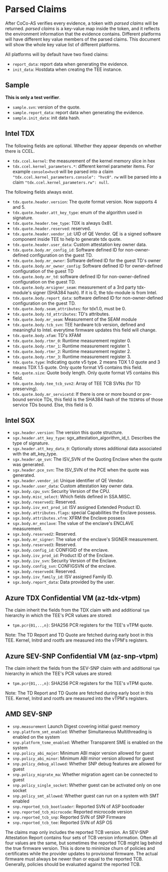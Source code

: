 # Parsed Claims

After CoCo-AS verifies every evidence, a token with _parsed claims_ will be returned.
_parsed claims_ is a key-value map inside the token, and it reflects the environment
information that the evidence contains. Different platforms will have different
key value members of the parsed claims. This document will show the whole key value
list of different platforms.

All platforms will by default have two fixed claims:
- `report_data`: report data when generating the evidence.
- `init_data`: Hostdata when creating the TEE instance.

## Sample

**This is only a test verifier**.
- `sample.svn`: version of the quote.
- `sample.report_data`: report data when generating the evidence.
- `sample.init_data`: init data hash.

## Intel TDX

The following fields are optional. Whether they appear depends on whether there is CCEL.
- `tdx.ccel.kernel`: the measurement of the kernel memory slice in hex
- `tdx.ccel.kernel_parameters.*`: different kernel parameter items. For example `console=hvc0` will be parsed into a claim `"tdx.ccel.kernel_parameters.console": "hvc0"`. `rw` will be parsed into a claim `"tdx.ccel.kernel_parameters.rw": null`.

The following fields always exist.
- `tdx.quote.header.version`: The quote format version. Now supports 4 and 5.
- `tdx.quote.header.att_key_type`: enum of the algorithm used in signature.
- `tdx.quote.header.tee_type`: TDX is always 0x81.
- `tdx.quote.header.reserved`: reserved.
- `tdx.quote.header.vendor_id`: UID of QE Vendor. QE is a signed software component inside TEE to help to generate tdx quote.
- `tdx.quote.header.user_data`: Custom attestation key owner data.
- `tdx.quote.body.mr_config_id`: Software defined ID for non-owner-defined configuration on the guest TD.
- `tdx.quote.body.mr_owner`: Software defined ID for the guest TD's owner
- `tdx.quote.body.mr_owner_config`: Software defined ID for owner-defined configuration of the guest TD
- `tdx.quote.body.mr_td`: software defined ID for non-owner-defined configuration on the guest TD.
- `tdx.quote.body.mrsigner_seam`: measurement of a 3rd party tdx-module's signer (SHA384 hash). If it is 0, the tdx-module is from Intel.
- `tdx.quote.body.report_data`: software defined ID for non-owner-defined configuration on the guest TD.
- `tdx.quote.body.seam_attributes`: for tdx1.0, must be 0.
- `tdx.quote.body.td_attributes`: TD's attributes.
- `tdx.quote.body.mr_seam`: Measurement of the SEAM module
- `tdx.quote.body.tcb_svn`: TEE hardware tcb version, defined and meaningful to Intel. everytime firmware updates this field will change.
- `tdx.quote.body.xfam`: TD's XFAM
- `tdx.quote.body.rtmr_0`: Runtime measurement register 0.
- `tdx.quote.body.rtmr_1`: Runtime measurement register 1.
- `tdx.quote.body.rtmr_2`: Runtime measurement register 2.
- `tdx.quote.body.rtmr_3`: Runtime measurement register 3.
- `tdx.quote.type`: Indicating quote v5 type. 2 means TDX 1.0 quote and 3 means TDX 1.5 quote. Only quote format V5 contains this field.
- `tdx.quote.size`: Quote body length. Only quote format V5 contains this field.
- `tdx.quote.body.tee_tcb_svn2`: Array of TEE TCB SVNs (for TD preserving).
- `tdx.quote.body.mr_servicetd`: If there is one or more bound or pre-bound service TDs, this field is the SHA384 hash of the `TDINFO`s of those service TDs bound. Else, this field is 0.

## Intel SGX

- `sgx.header.version`: The version this quote structure.
- `sgx.header.att_key_type`: sgx_attestation_algorithm_id_t.  Describes the type of signature.
- `sgx.header.att_key_data_0`: Optionally stores additional data associated with the att_key_type.
- `sgx.header.qe_svn`: The ISV_SVN of the Quoting Enclave when the quote was generated.
- `sgx.header.pce_svn`: The ISV_SVN of the PCE when the quote was generated.
- `sgx.header.vendor_id`: Unique identifier of QE Vendor.
- `sgx.header.user_data`: Custom attestation key owner data.
- `sgx.body.cpu_svn`: Security Version of the CPU.
- `sgx.body.misc_select`:  Which fields defined in SSA.MISC.
- `sgx.body.reserved1`: Reserved.
- `sgx.body.isv_ext_prod_id`:  ISV assigned Extended Product ID.
- `sgx.body.attributes.flags`: special Capabilities the Enclave possess.
- `sgx.body.attributes.xfrm`: XFRM the Enclave possess
- `sgx.body.mr_enclave`: The value of the enclave's ENCLAVE measurement.
- `sgx.body.reserved2`: Reserved.
- `sgx.body.mr_signer`: The value of the enclave's SIGNER measurement.
- `sgx.body.reserved3`: Reserved.
- `sgx.body.config_id`: CONFIGID of the enclave.
- `sgx.body.isv_prod_id`: Product ID of the Enclave.
- `sgx.body.isv_svn`: Security Version of the Enclave.
- `sgx.body.config_svn`: CONFIGSVN of the enclave.
- `sgx.body.reserved4`: Reserved.
- `sgx.body.isv_family_id`: ISV assigned Family ID.
- `sgx.body.report_data`: Data provided by the user.

## Azure TDX Confidential VM (az-tdx-vtpm)

The claim inherit the fields from the TDX claim with and additional `tpm` hierarchy in which the TEE's PCR values are stored:

- `tpm.pcr{01,..,n}`: SHA256 PCR registers for the TEE's vTPM quote.

Note: The TD Report and TD Quote are fetched during early boot in this TEE. Kernel, Initrd and rootfs are measured into the vTPM's registers.

## Azure SEV-SNP Confidential VM (az-snp-vtpm)

The claim inherit the fields from the SEV-SNP claim with and additional `tpm` hierarchy in which the TEE's PCR values are stored:

- `tpm.pcr{01,..,n}`: SHA256 PCR registers for the TEE's vTPM quote.

Note: The TD Report and TD Quote are fetched during early boot in this TEE. Kernel, Initrd and rootfs are measured into the vTPM's registers.

## AMD SEV-SNP

- `snp.measurement` Launch Digest covering initial guest memory
- `snp.platform_smt_enabled`:  Whether Simultaneous Multithreading is enabled on the system
- `snp.platform_tsme_enabled`: Whether Transparent SME is enabled on the system
- `snp.policy_abi_major`: Minimum ABI major version allowed for guest
- `snp.policy_abi_minor`: Minimum ABI minor version allowed for guest
- `snp.policy_debug_allowed`: Whether SNP debug features are allowed for guest
- `snp.policy_migrate_ma`: Whether migration agent can be connected to guest
- `snp.policy_single_socket`: Whether guest can be activated only on one socket
- `snp.policy_smt_allowed`: Whether guest can run on a system with SMT enabled
- `snp.reported_tcb_bootloader`: Reported SVN of ASP bootloader
- `snp.reported_tcb_microcode`: Reported microcode version
- `snp.reported_tcb_snp`: Reported SVN of SNP Firmware
- `snp.reported_tcb_tee`: Reported SVN of ASP OS

The claims map only includes the reported TCB version.
An SEV-SNP Attestation Report contains four sets of TCB version information.
Often all four values are the same, but sometimes the reported TCB might lag
behind the true firmware version. This is done to minimize churn of policies
and certificates while the provider updates to provisional firmware.
The actual firmware must always be newer than or equal to the reported TCB.
Generally, policies should be evaluated against the reported TCB.
